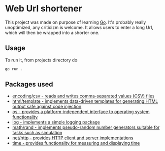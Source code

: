 
# Web Url shortener

This project was made on purpose of learning [Go](https://go.dev/). It's probably really unoptimized, any criticizm is welcome.
It allows users to enter a long Url, which will then be wrapped into a shorter one.


## Usage

To run it, from projects directory do

```bash
go run .
```
## Packages used

 -  [encoding/csv           - reads and writes comma-separated values (CSV) files](https://pkg.go.dev/encoding/csv)
 -	[html/template                    - implements data-driven templates for generating HTML output safe against code injection](https://pkg.go.dev/html/template)
 -	[os                     - provides a platform-independent interface to operating system functionality](https://pkg.go.dev/os)
 -	[log                - implements a simple logging package](https://pkg.go.dev/log)
 -	[math/rand         - implements pseudo-random number generators suitable for tasks such as simulation](https://pkg.go.dev/math/rand)
 -	[net/http - provides HTTP client and server implementations](https://pkg.go.dev/net/http)
 -	[time - provides functionality for measuring and displaying time](https://pkg.go.dev/time)
